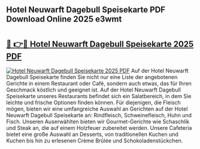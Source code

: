 ## Hotel Neuwarft Dagebull Speisekarte PDF Download Online 2025 e3wmt

# <h2><a href="http://gc9dm1.nevu.top/?p=Hotel+Neuwarft+Dagebull+Speisekarte">🔗 👉🔴 Hotel Neuwarft Dagebull Speisekarte 2025 PDF</a></h2>

[![Hotel Neuwarft Dagebull Speisekarte 2025 PDF](https://i.imgur.com/dBaPXMq.png)](http://gc9dm1.nevu.top/?p=Hotel+Neuwarft+Dagebull+Speisekarte)
Auf der Hotel Neuwarft Dagebull Speisekarte finden Sie nicht nur eine Liste der angebotenen Gerichte in einem Restaurant oder Café, sondern auch etwas, das für Ihren Geschmack köstlich und geeignet ist. Auf der Hotel Neuwarft Dagebull Speisekarte unseres Restaurants befindet sich ein Salatbereich, in dem Sie leichte und frische Optionen finden können. Für diejenigen, die Fleisch mögen, bieten wir eine umfangreiche Auswahl an Gerichten auf der Hotel Neuwarft Dagebull Speisekarte an: Rindfleisch, Schweinefleisch, Huhn und Fisch. Unseren Auserwählten bieten wir Gourmet-Gerichte wie Schaschlik und Steak an, die auf einem Holzfeuer zubereitet werden. Unsere Cafeteria bietet eine große Auswahl an Desserts, von traditionellen Kuchen und Kuchen bis hin zu erlesenen Crème Brûlée und Schokoladenstückchen.
